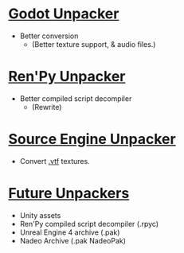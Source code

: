 
# [Godot Unpacker](#godot-unpacker)

* Better conversion
    * (Better texture support, & audio files.)

# [Ren'Py Unpacker](#renpy-unpacker)

* Better compiled script decompiler
    * (Rewrite)

# [Source Engine Unpacker](#source-engine-unpacker)

* Convert [.vtf](https://developer.valvesoftware.com/wiki/VTF_(Valve_Texture_Format)) textures.

# [Future Unpackers](#future-unpackers)

* Unity assets
* Ren'Py compiled script decompiler (.rpyc)
* Unreal Engine 4 archive (.pak)
* Nadeo Archive (.pak NadeoPak)

